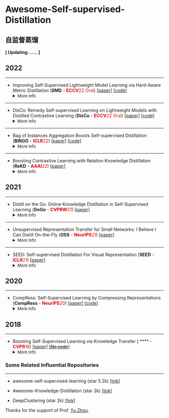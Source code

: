 # Awesome-Self-supervised-Distillation
## 自监督蒸馏

**[ Updating ...... ]**



## 2022   


***
- Improving Self-Supervised Lightweight Model Learning via Hard-Aware Metric Distillation (**SMD** - <font color="#dd0000">**ECCV**22 Oral</font>) [[paper]](https://www.ecva.net/papers/eccv_2022/papers_ECCV/papers/136910286.pdf) [[code]](https://github.com/liuhao-lh/SMD)
    <details>
    <summary><font size=2>More Info</font></summary>
    <font color=Gray><b>· · Author(s)</b>:</font> Hao Liu, Mang Ye <br>
    <font color=Gray><b>· · Organization(s)</b>:</font>  Wuhan University; Beijing Institute of Technology <br>
    <font color=Gray><b>· · Description</b>:</font>  <br> 
    <font color=Gray><b>· · Tags</b>:</font>  distillation
    </details>

***
- DisCo: Remedy Self-supervised Learning on Lightweight Models with Distilled Contrastive Learning (**DisCo** - <font color="#dd0000">**ECCV**22 Oral</font>) [[paper]](https://arxiv.org/abs/2104.09124) [[code]](https://github.com/Yuting-Gao/DisCo-pytorch)
    <details>
    <summary><font size=2>More Info</font></summary>
    <font color=Gray><b>· · Author(s)</b>:</font> Yuting Gao, Jia-Xin Zhuang, Shaohui Lin, Hao Cheng, Xing Sun, Ke Li, Chunhua Shen <br>
    <font color=Gray><b>· · Organization(s)</b>:</font>  Tencent Youtu Lab; Hong Kong University of Science and Technology; East China Normal University; Zhejiang University <br>
    <font color=Gray><b>· · Description</b>:</font>  <br>
    <font color=Gray><b>· · Tags</b>:</font>  Self-supervised Distillation
    </details>

***
- Bag of Instances Aggregation Boosts Self-supervised Distillation (**BINGO** - <font color="#dd0000">**ICLR**22</font>) [[paper]](https://openreview.net/forum?id=N0uJGWDw21d) [[code]](https://github.com/haohang96/bingo)
    <details>
    <summary><font size=2>More Info</font></summary>
    <font color=Gray><b>· · Author(s)</b>:</font> Haohang Xu, Jiemin Fang, XIAOPENG ZHANG, Lingxi Xie, Xinggang Wang, Wenrui Dai, Hongkai Xiong, Qi Tian <br>
    <font color=Gray><b>· · Organization(s)</b>:</font>  Shanghai Jiao Tong University; Huawei Inc.; Huazhong University of Science & Technology <br>
    <font color=Gray><b>· · Description</b>:</font>  <br>
    <font color=Gray><b>· · Tags</b>:</font>  Self-supervised distillation
    </details>

***
- Boosting Contrastive Learning with Relation Knowledge Distillation (**ReKD** - <font color="#dd0000">**AAAI**22</font>) [[paper]](https://ojs.aaai.org/index.php/AAAI/article/view/20262) 
    <details>
    <summary><font size=2>More Info</font></summary>
    <font color=Gray><b>· · Author(s)</b>:</font> Kai Zheng, Yuanjiang Wang, Ye Yuan <br>
    <font color=Gray><b>· · Organization(s)</b>:</font>  Megvii Technology<br>
    <font color=Gray><b>· · Description</b>:</font>  <br>
    <font color=Gray><b>· · Tags</b>:</font> distill
    </details>

## 2021

***
- Distill on the Go: Online Knowledge Distillation in Self-Supervised Learning (**DoGo** - <font color="#dd0000">**CVPRW**21</font>) [[paper]](https://openaccess.thecvf.com/content/CVPR2021W/LLID/html/Bhat_Distill_on_the_Go_Online_Knowledge_Distillation_in_Self-Supervised_Learning_CVPRW_2021_paper.html) 
    <details>
    <summary><font size=2>More Info</font></summary>
    <font color=Gray><b>· · Author(s)</b>:</font> Prashant Bhat, Elahe Arani, Bahram Zonooz <br>
    <font color=Gray><b>· · Organization(s)</b>:</font>  Advanced Research Lab, NavInfo Europe, Eindhoven, The Netherlands <br>
    <font color=Gray><b>· · Description</b>:</font>   <br>
    <font color=Gray><b>· · Tags</b>:</font>  distill
    </details>

***
- Unsupervised Representation Transfer for Small Networks: I Believe I Can Distill On-the-Fly (**OSS** - <font color="#dd0000">**NeurIPS**21</font>) [[paper]](https://proceedings.neurips.cc/paper/2021/hash/cecd845e3577efdaaf24eea03af4c033-Abstract.html) 
    <details>
    <summary><font size=2>More Info</font></summary>
    <font color=Gray><b>· · Author(s)</b>:</font> Hee Min Choi, Hyoa Kang, Dokwan Oh <br>
    <font color=Gray><b>· · Organization(s)</b>:</font>  Samsung Advanced Institute of Technology <br>
    <font color=Gray><b>· · Description</b>:</font>   <br>
    <font color=Gray><b>· · Tags</b>:</font>  distill
    </details>
***
- SEED: Self-supervised Distillation For Visual Representation  (**SEED** - <font color="#dd0000">**ICLR**21</font>) [[paper]](https://openreview.net/forum?id=AHm3dbp7D1D) 
    <details>
    <summary><font size=2>More Info</font></summary>
    <font color=Gray><b>· · Author(s)</b>:</font> Zhiyuan Fang, Jianfeng Wang, Lijuan Wang, Lei Zhang, Yezhou Yang, Zicheng Liu <br>
    <font color=Gray><b>· · Organization(s)</b>:</font>  Arizona State University; Microsoft Corporation <br>
    <font color=Gray><b>· · Description</b>:</font>   <br>
    <font color=Gray><b>· · Tags</b>:</font>  Self-supervised distillation
    </details>

## 2020

***
- CompRess: Self-Supervised Learning by Compressing Representations (**CompRess** - <font color="#dd0000">**NeurIPS**20</font>) [[paper]](https://proceedings.neurips.cc/paper/2020/hash/975a1c8b9aee1c48d32e13ec30be7905-Abstract.html) [[code]](https://github.com/UMBCvision/CompRess)
    <details>
    <summary><font size=2>More Info</font></summary>
    <font color=Gray><b>· · Author(s)</b>:</font> Soroush Abbasi Koohpayegani, Ajinkya Tejankar, Hamed Pirsiavash <br>
    <font color=Gray><b>· · Organization(s)</b>:</font>  University of Maryland <br>
    <font color=Gray><b>· · Description</b>:</font>  <br>
    <font color=Gray><b>· · Tags</b>:</font> self-supervised distillation
    </details>

## 2018

***
- Boosting Self-Supervised Learning via Knowledge Transfer ( **** - <font color="#dd0000">**CVPR**18</font>) [[paper]](https://openaccess.thecvf.com/content_cvpr_2018/papers/Noroozi_Boosting_Self-Supervised_Learning_CVPR_2018_paper.pdf) [[~~No code~~]]() 
    <details>
    <summary><font size=2>More Info</font></summary>
    <font color=Gray><b>· · Author(s)</b>:</font> Mehdi Noroozi, Ananth Vinjimoor, Paolo Favaro, Hamed Pirsiavash <br>
    <font color=Gray><b>· · Organization(s)</b>:</font> University of Bern; University of Maryland, Baltimore County <br>
    <font color=Gray><b>· · Description</b>:</font>   <br>
    <font color=Gray><b>· · Tags</b>:</font> Self-supervised Distillation
    </details>


### **Some Related Influential Repositories**    </details>
***
- awesome-self-supervised-learning (star 5.2k)  [[link]](https://github.com/jason718/awesome-self-supervised-learning)

- Awesome-Knowledge-Distillation (star 2k) [[link]](https://github.com/FLHonker/Awesome-Knowledge-Distillation)

- DeepClustering (star 2k) [[link]](https://github.com/zhoushengisnoob/DeepClustering)


Thanks for the support of Prof. [Yu Zhou](https://people.ucas.ac.cn/~yuzhou).




